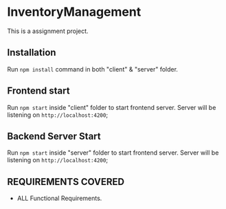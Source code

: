 # InventoryManagement

This is a assignment project.

## Installation 

Run `npm install` command in both "client" & "server" folder.

## Frontend start

Run `npm start` inside "client" folder to start frontend server. Server will be listening on `http://localhost:4200`;

## Backend Server Start

Run `npm start` inside "server" folder to start frontend server. Server will be listening on `http://localhost:4200`;

## REQUIREMENTS COVERED
 - ALL Functional Requirements.